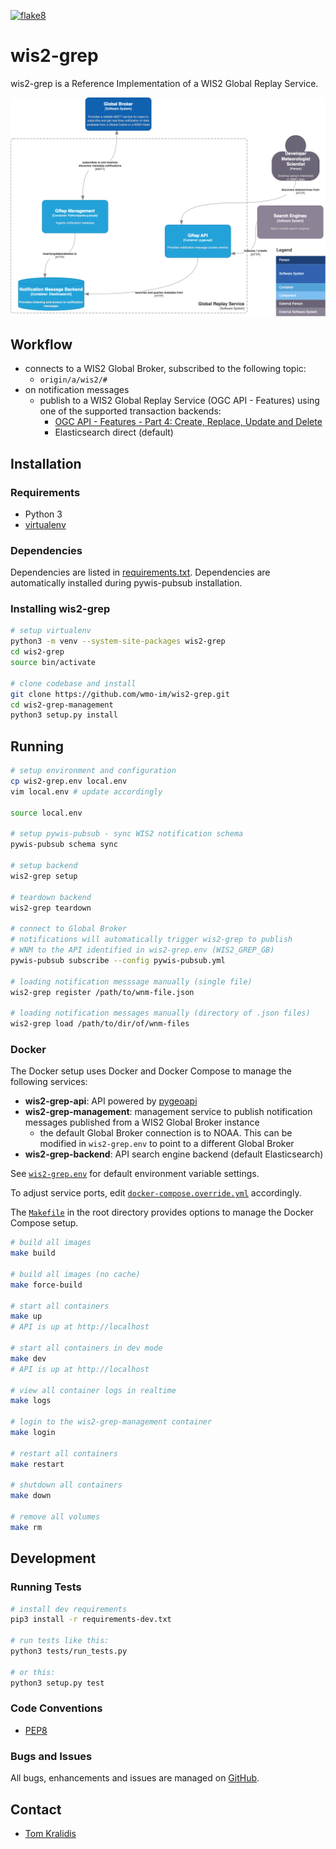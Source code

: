[![flake8](https://github.com/wmo-im/wis2-grep/workflows/flake8/badge.svg)](https://github.com/wmo-im/wis2-grep/actions)

# wis2-grep

wis2-grep is a Reference Implementation of a WIS2 Global Replay Service.

<a href="docs/architecture/c4.container.png"><img alt="WIS2 Global Replay Service C4 component diagram" src="docs/architecture/c4.container.png" width="800"/></a>

## Workflow

- connects to a WIS2 Global Broker, subscribed to the following topic:
  - `origin/a/wis2/#`
- on notification messages
  - publish to a WIS2 Global Replay Service (OGC API - Features) using one of the supported transaction backends:
    - [OGC API - Features - Part 4: Create, Replace, Update and Delete](https://docs.ogc.org/DRAFTS/20-002.html)
    - Elasticsearch direct (default)

## Installation

### Requirements
- Python 3
- [virtualenv](https://virtualenv.pypa.io)

### Dependencies
Dependencies are listed in [requirements.txt](requirements.txt). Dependencies
are automatically installed during pywis-pubsub installation.

### Installing wis2-grep

```bash
# setup virtualenv
python3 -m venv --system-site-packages wis2-grep
cd wis2-grep
source bin/activate

# clone codebase and install
git clone https://github.com/wmo-im/wis2-grep.git
cd wis2-grep-management
python3 setup.py install
```

## Running

```bash
# setup environment and configuration
cp wis2-grep.env local.env
vim local.env # update accordingly

source local.env

# setup pywis-pubsub - sync WIS2 notification schema
pywis-pubsub schema sync

# setup backend
wis2-grep setup

# teardown backend
wis2-grep teardown

# connect to Global Broker
# notifications will automatically trigger wis2-grep to publish
# WNM to the API identified in wis2-grep.env (WIS2_GREP_GB)
pywis-pubsub subscribe --config pywis-pubsub.yml

# loading notification messsage manually (single file)
wis2-grep register /path/to/wnm-file.json

# loading notification messages manually (directory of .json files)
wis2-grep load /path/to/dir/of/wnm-files
```

### Docker

The Docker setup uses Docker and Docker Compose to manage the following services:

- **wis2-grep-api**: API powered by [pygeoapi](https://pygeoapi.io)
- **wis2-grep-management**: management service to publish notification messages published from a WIS2 Global Broker instance
  - the default Global Broker connection is to NOAA.  This can be modified in `wis2-grep.env` to point to a different Global Broker
- **wis2-grep-backend**: API search engine backend (default Elasticsearch)

See [`wis2-grep.env`](wis2-grep.env) for default environment variable settings.

To adjust service ports, edit [`docker-compose.override.yml`](docker-compose.override.yml) accordingly.

The [`Makefile`](Makefile) in the root directory provides options to manage the Docker Compose setup.

```bash
# build all images
make build

# build all images (no cache)
make force-build

# start all containers
make up
# API is up at http://localhost

# start all containers in dev mode
make dev
# API is up at http://localhost

# view all container logs in realtime
make logs

# login to the wis2-grep-management container
make login

# restart all containers
make restart

# shutdown all containers
make down

# remove all volumes
make rm
```

## Development

### Running Tests

```bash
# install dev requirements
pip3 install -r requirements-dev.txt

# run tests like this:
python3 tests/run_tests.py

# or this:
python3 setup.py test
```

### Code Conventions

* [PEP8](https://www.python.org/dev/peps/pep-0008)

### Bugs and Issues

All bugs, enhancements and issues are managed on [GitHub](https://github.com/wmo-im/wis2-grep/issues).

## Contact

* [Tom Kralidis](https://github.com/tomkralidis)
